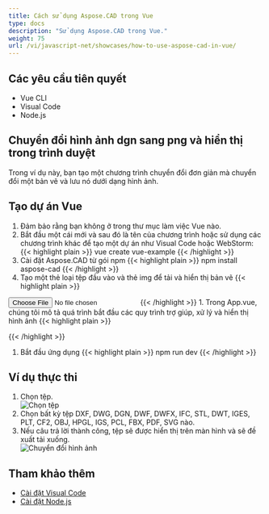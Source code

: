 ```yaml
---
title: Cách sử dụng Aspose.CAD trong Vue
type: docs
description: "Sử dụng Aspose.CAD trong Vue."
weight: 75
url: /vi/javascript-net/showcases/how-to-use-aspose-cad-in-vue/
---
```


## Các yêu cầu tiên quyết
- Vue CLI
- Visual Code
- Node.js

## Chuyển đổi hình ảnh dgn sang png và hiển thị trong trình duyệt

Trong ví dụ này, bạn tạo một chương trình chuyển đổi đơn giản mà chuyển đổi một bản vẽ và lưu nó dưới dạng hình ảnh.

## Tạo dự án Vue

1. Đảm bảo rằng bạn không ở trong thư mục làm việc Vue nào.
1. Bắt đầu một cái mới và sau đó là tên của chương trình hoặc sử dụng các chương trình khác để tạo một dự án như Visual Code hoặc WebStorm:
{{< highlight plain >}}
vue create vue-example
{{< /highlight >}}
1. Cài đặt Aspose.CAD từ gói npm
{{< highlight plain >}}
npm install aspose-cad
{{< /highlight >}}
1. Tạo một thẻ loại tệp đầu vào và thẻ img để tải và hiển thị bản vẽ
{{< highlight plain >}}
<input id="file" type="file">
<img id="image" />
{{< /highlight >}}
1. Trong App.vue, chúng tôi mô tả quá trình bắt đầu các quy trình trợ giúp, xử lý và hiển thị hình ảnh
{{< highlight plain >}}
<script>
import {Drawing, PngOptions} from "aspose-cad";

export default{
  beforeCreate: function () {
    // cần thiết để bắt đầu quá trình lắp ráp
    let recaptchaScript = document.createElement('script')
    recaptchaScript.setAttribute('src', '/node_modules/aspose-cad/dotnet.js')
    document.head.appendChild(recaptchaScript)

    let dotnet;
  },
  mounted() {
    window.addEventListener('load', this.onWindowLoad)
  },
  methods: {
    async onWindowLoad() {
      
      console.log("đang tải WASM...");
      await dotnet.boot();
      console.log("đã tải WASM");

      document.querySelector('input').addEventListener('change', function() {
            const reader = new FileReader();
            reader.onload = function() {

              let arrayBuffer = this.result;
              let array = new Uint8Array(arrayBuffer);

              // TẢI
              let file = Image.load(array);
              console.log(file);

              // LƯU
              let exportedFilePromise = Image.save(array, new PngOptions());
              exportedFilePromise.then(exportedFile => {
                console.log(exportedFile);

                let urlCreator = window.URL || window.webkitURL;
                let blob = new Blob([exportedFile], { type: 'application/octet-stream' });
                let imageUrl = urlCreator.createObjectURL(blob);
                document.querySelector("#image").src = imageUrl;
              });
            }

            reader.readAsArrayBuffer(this.files[0]);
          },
          false);
    },
  },
}
</script>

<template>
  <header>
    <img alt="Logo Vue" class="logo" src="./assets/logo.svg" width="125" height="125" />
    <p>Ví dụ aspose.cad cho Vue.</p>
  </header>

  <main>
    <input id="file" type="file">
    <br/>
    <img id="image" />
  </main>
</template>

<style scoped>
header {
  line-height: 1.5;
}
main{
  text-align: center;
}

.logo {
  display: block;
  margin: 0 auto 2rem;
}

@media (min-width: 1024px) {
  header {
    display: flex;
    place-items: center;
    padding-right: calc(var(--section-gap) / 2);
  }


  header .wrapper {
    display: flex;
    place-items: flex-start;
    flex-wrap: wrap;
  }
}
</style>
{{< /highlight >}}
1. Bắt đầu ứng dụng
{{< highlight plain >}}
npm run dev
{{< /highlight >}}

## Ví dụ thực thi

1. Chọn tệp.<br>
![Chọn tệp](/cad/_assets/javascript-net/vue/choose-file.png)<br>
1. Chọn bất kỳ tệp DXF, DWG, DGN, DWF, DWFX, IFC, STL, DWT, IGES, PLT, CF2, OBJ, HPGL, IGS, PCL, FBX, PDF, SVG nào.
1. Nếu câu trả lời thành công, tệp sẽ được hiển thị trên màn hình và sẽ đề xuất tải xuống.<br>
![Chuyển đổi hình ảnh](/cad/_assets/javascript-net/vue/convert-image.png)<br>

## Tham khảo thêm

- [Cài đặt Visual Code](https://code.visualstudio.com/)
- [Cài đặt Node.js](https://nodejs.org/en/)
